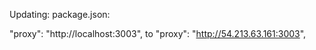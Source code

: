 Updating:
package.json:

  "proxy": "http://localhost:3003", to   "proxy": "http://54.213.63.161:3003",




